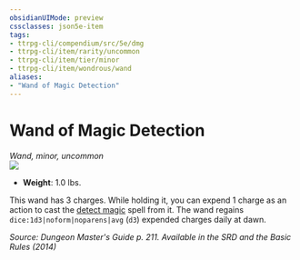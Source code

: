 ```yaml
---
obsidianUIMode: preview
cssclasses: json5e-item
tags:
- ttrpg-cli/compendium/src/5e/dmg
- ttrpg-cli/item/rarity/uncommon
- ttrpg-cli/item/tier/minor
- ttrpg-cli/item/wondrous/wand
aliases: 
- "Wand of Magic Detection"
---
```

# Wand of Magic Detection
*Wand, minor, uncommon*  
![](/3-Mechanics/CLI/Compendium/items/img/wand-of-magic-detection.webp#right)

- **Weight**: 1.0 lbs.

This wand has 3 charges. While holding it, you can expend 1 charge as an action to cast the [detect magic](/3-Mechanics/CLI/Compendium/spells/detect-magic.md) spell from it. The wand regains `dice:1d3|noform|noparens|avg` (`d3`) expended charges daily at dawn.

*Source: Dungeon Master's Guide p. 211. Available in the <span title='Systems Reference Document (5.1)'>SRD</span> and the Basic Rules (2014)*